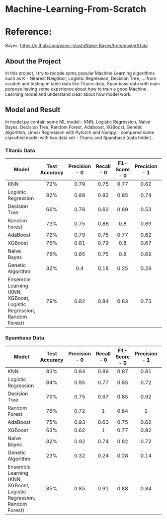 # Machine-Learning-From-Scratch
# Reference:
Bayes: https://github.com/vamc-stash/Naive-Bayes/tree/master/Data

## About the Project 
In this project, I try to recode some popular Machine Learning algorithms such as K - Nearest Neighbor, Logistic Regression, Decision Tree, ... from scratch and testing in table data like Titanic data, Spambase data with main purpose having some experience about how to train a good Machine Learning model and understand clear about how model work. 

## Model and Result
In model.py contain some ML model - KNN, Logistic Regression, Naive Bayes, Decision Tree, Random Forest, Adaboost, XGBoost, Genetic Algorithm, Linear Regression with Pytorch and Numpy.
I compared some classified model with two data set - Titanic and Spambase (data folder).

### Titanic Data

| Model | Test Accuracy | Precision - 0 | Recall - 0 | F1-Score - 0| Precision - 1 | Recall - 1 | F1-Score - 1| 
| ---- | :---: | :---: | :---: | :---: | :---: | :---: | :---: |
| KNN | 72% | 0.79 | 0.75 | 0.77 | 0.62 | 0.68 | 0.65 |
| Logistic Regression | 82% | 0.88 | 0.82 | 0.85 | 0.74 | 0.82 | 0.78 |
| Decision Tree | 66% | 0.78 | 0.62 | 0.69 | 0.53 | 0.71 | 0.61 |
| Random Forest | 73% | 0.75 | 0.86 | 0.8 | 0.69 | 0.53 | 0.6 |
| AdaBoost | 72% | 0.79 | 0.75 | 0.77 | 0.62 | 0.68 | 0.65 |
| XGBoost | 76% | 0.81 | 0.79 | 0.8 | 0.67 | 0.71 | 0.69 |
| Naive Bayes| 78% | 0.85 | 0.75 | 0.8 | 0.69 | 0.81 | 0.74 |
| Genetic Algorithm |32% | 0.4 | 0.18 | 0.25 | 0.29 | 0.56 | 0.38 |
| Ensemble Learning (KNN, XGBoost, Logistic Regression, Random Forest) | 79% | 0.82 | 0.84 |0.83 | 0.73 | 0.71 | 0.72 |

### Spambase Data

| Model | Test Accuracy | Precision - 0 | Recall - 0 | F1-Score - 0| Precision - 1 | Recall - 1 | F1-Score - 1| 
| ---- | :---: | :---: | :---: | :---: | :---: | :---: | :---: |
| KNN | 83% | 0.84 | 0.89 | 0.87 | 0.81 | 0.74 | 0.78 |
| Logistic Regression | 84% | 0.95 | 0.77 | 0.85 | 0.72 | 0.94 | 0.82 |
| Decision Tree | 79% | 0.75 | 0.97 | 0.85 | 0.92 | 0.51 | 0.65 |
| Random Forest | 76% | 0.72 | 1 | 0.84 | 1 | 0.39 | 0.56 |
| AdaBoost | 75% | 0.93 | 0.63 | 0.75 | 0.62 | 0.93 | 0.74 |
| XGBoost | 63% | 0.62 | 1 | 0.77 | 0.92 | 0.07 | 0.12 |
| Naive Bayes| 82% | 0.92 | 0.74 | 0.82 | 0.72 | 0.92 | 0.81 |
| Genetic Algorithm |23% | 0.32 | 0.24 | 0.28 | 0.14 | 0.20 | 0.17 |
| Ensemble Learning (KNN, XGBoost, Logistic Regression, Random Forest) | 85% | 0.85 | 0.91 |0.88 | 0.84 | 0.75 | 0.79 |

